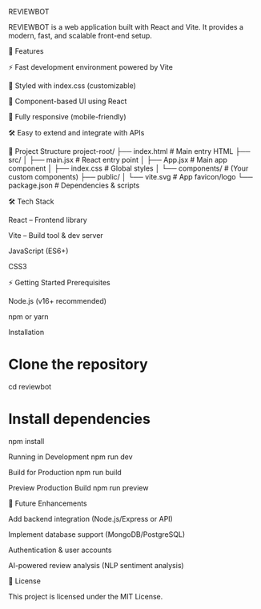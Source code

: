 REVIEWBOT

REVIEWBOT is a web application built with React and Vite. It provides a modern, fast, and scalable front-end setup.

🚀 Features

⚡ Fast development environment powered by Vite

🎨 Styled with index.css (customizable)

🧩 Component-based UI using React

📱 Fully responsive (mobile-friendly)

🛠 Easy to extend and integrate with APIs

📂 Project Structure
project-root/
├── index.html          # Main entry HTML
├── src/
│   ├── main.jsx        # React entry point
│   ├── App.jsx         # Main app component
│   ├── index.css       # Global styles
│   └── components/     # (Your custom components)
├── public/
│   └── vite.svg        # App favicon/logo
└── package.json        # Dependencies & scripts

🛠️ Tech Stack

React – Frontend library

Vite – Build tool & dev server

JavaScript (ES6+)

CSS3

⚡ Getting Started
Prerequisites

Node.js
 (v16+ recommended)

npm or yarn

Installation
# Clone the repository
cd reviewbot

# Install dependencies
npm install

Running in Development
npm run dev



Build for Production
npm run build

Preview Production Build
npm run preview

📌 Future Enhancements

Add backend integration (Node.js/Express or API)

Implement database support (MongoDB/PostgreSQL)

Authentication & user accounts

AI-powered review analysis (NLP sentiment analysis)

📄 License

This project is licensed under the MIT License.
